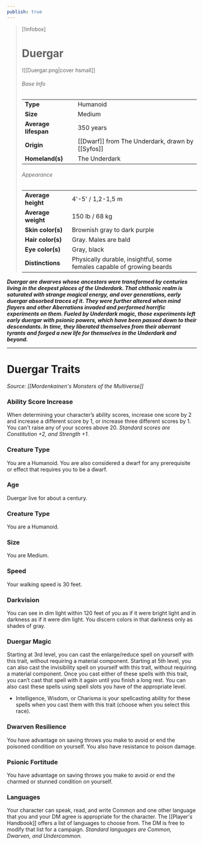 ```yaml
---
publish: true
---
```

> [!infobox]
> # Duergar
> ![[Duergar.png|cover hsmall]]
> ###### Base Info
> | | |  
> |---|---|  
> | **Type** | Humanoid |
> | **Size** | Medium |
> | **Average lifespan** | 350 years |
> | **Origin** | [[Dwarf]] from The Underdark, drawn by [[Syfos]] |
> | **Homeland(s)** | The Underdark |
> ###### Appearance
> | | |  
> |---|---|  
> | **Average height** | 4'-5' / 1,2-1,5 m |
> | **Average weight** | 150 lb / 68 kg |
> | **Skin color(s)** | Brownish gray to dark purple |
> | **Hair color(s)** | Gray. Males are bald |
> | **Eye color(s)** | Gray, black |
> | **Distinctions** | Physically durable, insightful, some females capable of growing beards |

***Duergar are dwarves whose ancestors were transformed by centuries living in the deepest places of the Underdark. That chthonic realm is saturated with strange magical energy, and over generations, early duergar absorbed traces of it. They were further altered when mind flayers and other Aberrations invaded and performed horrific experiments on them. Fueled by Underdark magic, those experiments left early duergar with psionic powers, which have been passed down to their descendants. In time, they liberated themselves from their aberrant tyrants and forged a new life for themselves in the Underdark and beyond.***
***
# Duergar Traits
*Source: [[Mordenkainen's Monsters of the Multiverse]]*
### Ability Score Increase
When determining your character’s ability scores, increase one score by 2 and increase a different score by 1, or increase three different scores by 1. You can't raise any of your scores above 20.
*Standard scores are Constitution +2, and Strength +1.*
### Creature Type
You are a Humanoid. You are also considered a dwarf for any prerequisite or effect that requires you to be a dwarf.
### Age
Duergar live for about a century.
### Creature Type
You are a Humanoid.
### Size
You are Medium.
### Speed
Your walking speed is 30 feet.
### Darkvision
You can see in dim light within 120 feet of you as if it were bright light and in darkness as if it were dim light. You discern colors in that darkness only as shades of gray.
### Duergar Magic
Starting at 3rd level, you can cast the enlarge/reduce spell on yourself with this trait, without requiring a material component. Starting at 5th level, you can also cast the invisibility spell on yourself with this trait, without requiring a material component. Once you cast either of these spells with this trait, you can’t cast that spell with it again until you finish a long rest. You can also cast these spells using spell slots you have of the appropriate level.
- Intelligence, Wisdom, or Charisma is your spellcasting ability for these spells when you cast them with this trait (choose when you select this race).
### Dwarven Resilience
You have advantage on saving throws you make to avoid or end the poisoned condition on yourself. You also have resistance to poison damage.
### Psionic Fortitude
You have advantage on saving throws you make to avoid or end the charmed or stunned condition on yourself.
### Languages
Your character can speak, read, and write Common and one other language that you and your DM agree is appropriate for the character. The [[Player's Handbook]] offers a list of languages to choose from. The DM is free to modify that list for a campaign.
*Standard languages are Common, Dwarven, and Undercommon.*